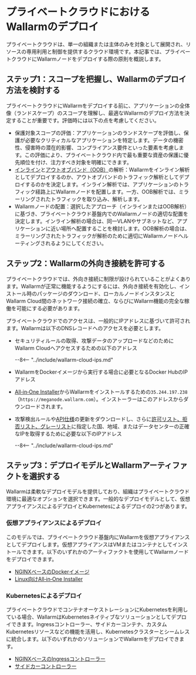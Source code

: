 [ip-lists-docs]:                    ../../user-guides/ip-lists/overview.md
[api-spec-enforcement-docs]:        ../../api-specification-enforcement/overview.md

# プライベートクラウドにおけるWallarmのデプロイ

プライベートクラウドは、単一の組織または主体のみを対象として展開され、リソースの専用利用と制御を提供するクラウド環境です。本記事では、プライベートクラウドにWallarmノードをデプロイする際の原則を概説します。

## ステップ1：スコープを把握し、Wallarmのデプロイ方法を検討する

プライベートクラウドにWallarmをデプロイする前に、アプリケーションの全体像（ランドスケープ）のスコープを理解し、最適なWallarmのデプロイ方法を決定することが重要です。評価時には以下の点を考慮してください。

* 保護対象スコープの評価：アプリケーションのランドスケープを評価し、保護が必要なクリティカルなアプリケーションを特定します。データの機密性、侵害時の潜在的影響、コンプライアンス要件といった要素を考慮します。この評価により、プライベートクラウド内で最も重要な資産の保護に優先順位を付け、注力すべき対象を明確にできます。
* [インライン](../inline/overview.md)と[アウトオブバンド（OOB）](../oob/overview.md)の解析：Wallarmをインライン解析としてデプロイするのか、アウトオブバンドのトラフィック解析としてデプロイするのかを決定します。インライン解析では、アプリケーションのトラフィック経路上にWallarmノードを配置します。一方、OOB解析では、ミラーリングされたトラフィックを取り込み、解析します。
* Wallarmノードの配置：選択したアプローチ（インラインまたはOOB解析）に基づき、プライベートクラウド基盤内でのWallarmノードの適切な配置を決定します。インライン解析の場合は、同一VLANやサブネットなど、アプリケーションに近い場所へ配置することを検討します。OOB解析の場合は、ミラーリングされたトラフィックが解析のために適切にWallarmノードへルーティングされるようにしてください。

## ステップ2：Wallarmの外向き接続を許可する

プライベートクラウドでは、外向き接続に制限が設けられていることがよくあります。Wallarmが正常に機能するようにするには、外向き接続を有効化し、インストール時のパッケージのダウンロード、ローカルノードインスタンスとWallarm Cloud間のネットワーク接続の確立、ならびにWallarm機能の完全な稼働を可能にする必要があります。

プライベートクラウドでのアクセスは、一般的にIPアドレスに基づいて許可されます。Wallarmは以下のDNSレコードへのアクセスを必要とします。

* セキュリティルールの取得、攻撃データのアップロードなどのためにWallarm Cloudへアクセスするための以下のアドレス

    --8<-- "../include/wallarm-cloud-ips.md"
* WallarmをDockerイメージから実行する場合に必要となるDocker HubのIPアドレス
* [All‑in‑One Installer](../nginx/all-in-one.md)からWallarmをインストールするための`35.244.197.238`（`https://meganode.wallarm.com`）。インストーラーはこのアドレスからダウンロードされます。
* 攻撃検出ルールや[API仕様][api-spec-enforcement-docs]の更新をダウンロードし、さらに[許可リスト、拒否リスト、グレーリスト][ip-lists-docs]に指定した国、地域、またはデータセンターの正確なIPを取得するために必要な以下のIPアドレス

    --8<-- "../include/wallarm-cloud-ips.md"

## ステップ3：デプロイモデルとWallarmアーティファクトを選択する

Wallarmは柔軟なデプロイモデルを提供しており、組織はプライベートクラウド環境に最適なオプションを選択できます。一般的なデプロイモデルとして、仮想アプライアンスによるデプロイとKubernetesによるデプロイの2つがあります。

### 仮想アプライアンスによるデプロイ

このモデルでは、プライベートクラウド基盤内にWallarmを仮想アプライアンスとしてデプロイします。仮想アプライアンスはVMまたはコンテナとしてインストールできます。以下のいずれかのアーティファクトを使用してWallarmノードをデプロイできます。

* [NGINXベースのDockerイメージ](../../admin-en/installation-docker-en.md)
* [Linux向けAll‑in‑One Installer](../nginx/all-in-one.md)

### Kubernetesによるデプロイ

プライベートクラウドでコンテナオーケストレーションにKubernetesを利用している場合、WallarmはKubernetesネイティブなソリューションとしてデプロイできます。Ingressコントローラー、サイドカーコンテナ、カスタムKubernetesリソースなどの機能を活用し、Kubernetesクラスターとシームレスに統合します。以下のいずれかのソリューションでWallarmをデプロイできます。

* [NGINXベースのIngressコントローラー](../../admin-en/installation-kubernetes-en.md)
* [サイドカーコントローラー](../kubernetes/sidecar-proxy/deployment.md)
